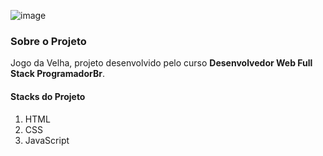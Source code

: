 ![image](https://user-images.githubusercontent.com/59028003/189460399-03c0b1c2-987e-4400-a98e-0059ec63715a.png)

<h3>Sobre o Projeto</h3>

<p> Jogo da Velha, projeto desenvolvido pelo curso <strong>Desenvolvedor Web Full Stack ProgramadorBr</strong>.</p>

<h4>Stacks do Projeto</h4>

<ol> 
 
 <li>HTML</li>
 <li>CSS</li>
 <li>JavaScript</li>
 
 </ol>
 
 
